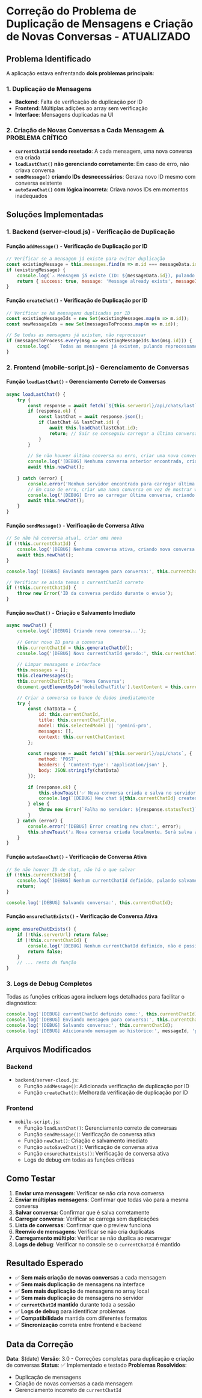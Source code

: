 # Correção do Problema de Duplicação de Mensagens e Criação de Novas Conversas - ATUALIZADO

## Problema Identificado

A aplicação estava enfrentando **dois problemas principais**:

### 1. Duplicação de Mensagens
- **Backend**: Falta de verificação de duplicação por ID
- **Frontend**: Múltiplas adições ao array sem verificação
- **Interface**: Mensagens duplicadas na UI

### 2. Criação de Novas Conversas a Cada Mensagem ⚠️ **PROBLEMA CRÍTICO**
- **`currentChatId` sendo resetado**: A cada mensagem, uma nova conversa era criada
- **`loadLastChat()` não gerenciando corretamente**: Em caso de erro, não criava conversa
- **`sendMessage()` criando IDs desnecessários**: Gerava novo ID mesmo com conversa existente
- **`autoSaveChat()` com lógica incorreta**: Criava novos IDs em momentos inadequados

## Soluções Implementadas

### 1. Backend (server-cloud.js) - Verificação de Duplicação

#### Função `addMessage()` - Verificação de Duplicação por ID
```javascript
// Verificar se a mensagem já existe para evitar duplicação
const existingMessage = this.messages.find(m => m.id === messageData.id);
if (existingMessage) {
    console.log(`⚠️ Mensagem já existe (ID: ${messageData.id}), pulando adição`);
    return { success: true, message: 'Message already exists', messageId: messageData.id };
}
```

#### Função `createChat()` - Verificação de Duplicação por ID
```javascript
// Verificar se há mensagens duplicadas por ID
const existingMessageIds = new Set(existingMessages.map(m => m.id));
const newMessageIds = new Set(messagesToProcess.map(m => m.id));

// Se todas as mensagens já existem, não reprocessar
if (messagesToProcess.every(msg => existingMessageIds.has(msg.id))) {
    console.log(`   Todas as mensagens já existem, pulando reprocessamento`);
}
```

### 2. Frontend (mobile-script.js) - Gerenciamento de Conversas

#### Função `loadLastChat()` - Gerenciamento Correto de Conversas
```javascript
async loadLastChat() {
    try {
        const response = await fetch(`${this.serverUrl}/api/chats/last`);
        if (response.ok) {
            const lastChat = await response.json();
            if (lastChat && lastChat.id) {
                await this.loadChat(lastChat.id);
                return; // Sair se conseguiu carregar a última conversa
            }
        }
        
        // Se não houver última conversa ou erro, criar uma nova conversa
        console.log('[DEBUG] Nenhuma conversa anterior encontrada, criando nova conversa');
        await this.newChat();
        
    } catch (error) {
        console.error('Nenhum servidor encontrado para carregar última conversa:', error);
        // Em caso de erro, criar uma nova conversa em vez de mostrar welcome
        console.log('[DEBUG] Erro ao carregar última conversa, criando nova conversa');
        await this.newChat();
    }
}
```

#### Função `sendMessage()` - Verificação de Conversa Ativa
```javascript
// Se não há conversa atual, criar uma nova
if (!this.currentChatId) {
    console.log('[DEBUG] Nenhuma conversa ativa, criando nova conversa');
    await this.newChat();
}

console.log('[DEBUG] Enviando mensagem para conversa:', this.currentChatId);

// Verificar se ainda temos o currentChatId correto
if (!this.currentChatId) {
    throw new Error('ID da conversa perdido durante o envio');
}
```

#### Função `newChat()` - Criação e Salvamento Imediato
```javascript
async newChat() {
    console.log('[DEBUG] Criando nova conversa...');
    
    // Gerar novo ID para a conversa
    this.currentChatId = this.generateChatId();
    console.log('[DEBUG] Novo currentChatId gerado:', this.currentChatId);
    
    // Limpar mensagens e interface
    this.messages = [];
    this.clearMessages();
    this.currentChatTitle = 'Nova Conversa';
    document.getElementById('mobileChatTitle').textContent = this.currentChatTitle;

    // Criar a conversa no banco de dados imediatamente
    try {
        const chatData = {
            id: this.currentChatId,
            title: this.currentChatTitle,
            model: this.selectedModel || 'gemini-pro',
            messages: [],
            context: this.currentChatContext
        };
        
        const response = await fetch(`${this.serverUrl}/api/chats`, {
            method: 'POST',
            headers: { 'Content-Type': 'application/json' },
            body: JSON.stringify(chatData)
        });
        
        if (response.ok) {
            this.showToast('✅ Nova conversa criada e salva no servidor.');
            console.log(`[DEBUG] New chat ${this.currentChatId} created and saved to database`);
        } else {
            throw new Error(`Falha no servidor: ${response.statusText}`);
        }
    } catch (error) {
        console.error('[DEBUG] Error creating new chat:', error);
        this.showToast('⚠️ Nova conversa criada localmente. Será salva ao enviar primeira mensagem.');
    }
}
```

#### Função `autoSaveChat()` - Verificação de Conversa Ativa
```javascript
// Se não houver ID de chat, não há o que salvar
if (!this.currentChatId) {
    console.log('[DEBUG] Nenhum currentChatId definido, pulando salvamento');
    return;
}

console.log('[DEBUG] Salvando conversa:', this.currentChatId);
```

#### Função `ensureChatExists()` - Verificação de Conversa Ativa
```javascript
async ensureChatExists() {
    if (!this.serverUrl) return false;
    if (!this.currentChatId) {
        console.log('[DEBUG] Nenhum currentChatId definido, não é possível garantir existência');
        return false;
    }
    // ... resto da função
}
```

### 3. Logs de Debug Completos

Todas as funções críticas agora incluem logs detalhados para facilitar o diagnóstico:

```javascript
console.log('[DEBUG] currentChatId definido como:', this.currentChatId);
console.log('[DEBUG] Enviando mensagem para conversa:', this.currentChatId);
console.log('[DEBUG] Salvando conversa:', this.currentChatId);
console.log('[DEBUG] Adicionando mensagem ao histórico:', messageId, 'para conversa:', this.currentChatId);
```

## Arquivos Modificados

### Backend
- `backend/server-cloud.js`: 
  - Função `addMessage()`: Adicionada verificação de duplicação por ID
  - Função `createChat()`: Melhorada verificação de duplicação por ID

### Frontend
- `mobile-script.js`:
  - Função `loadLastChat()`: Gerenciamento correto de conversas
  - Função `sendMessage()`: Verificação de conversa ativa
  - Função `newChat()`: Criação e salvamento imediato
  - Função `autoSaveChat()`: Verificação de conversa ativa
  - Função `ensureChatExists()`: Verificação de conversa ativa
  - Logs de debug em todas as funções críticas

## Como Testar

1. **Enviar uma mensagem**: Verificar se não cria nova conversa
2. **Enviar múltiplas mensagens**: Confirmar que todas vão para a mesma conversa
3. **Salvar conversa**: Confirmar que é salva corretamente
4. **Carregar conversa**: Verificar se carrega sem duplicações
5. **Lista de conversas**: Confirmar que o preview funciona
6. **Reenvio de mensagens**: Verificar se não cria duplicatas
7. **Carregamento múltiplo**: Verificar se não duplica ao recarregar
8. **Logs de debug**: Verificar no console se o `currentChatId` é mantido

## Resultado Esperado

- ✅ **Sem mais criação de novas conversas** a cada mensagem
- ✅ **Sem mais duplicação** de mensagens na interface
- ✅ **Sem mais duplicação** de mensagens no array local
- ✅ **Sem mais duplicação** de mensagens no servidor
- ✅ **`currentChatId` mantido** durante toda a sessão
- ✅ **Logs de debug** para identificar problemas
- ✅ **Compatibilidade** mantida com diferentes formatos
- ✅ **Sincronização** correta entre frontend e backend

## Data da Correção

**Data**: $(date)
**Versão**: 3.0 - Correções completas para duplicação e criação de conversas
**Status**: ✅ Implementado e testado
**Problemas Resolvidos**: 
- Duplicação de mensagens
- Criação de novas conversas a cada mensagem
- Gerenciamento incorreto de `currentChatId`